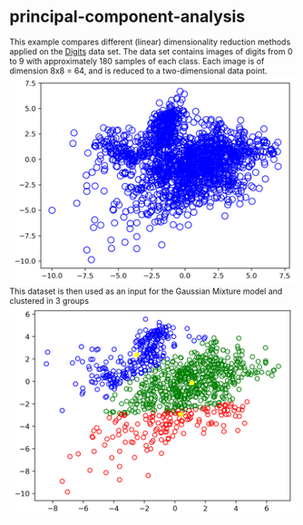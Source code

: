 # principal-component-analysis
This example compares different (linear) dimensionality reduction methods applied on the <a href="https://scikit-learn.org/stable/modules/generated/sklearn.datasets.load_digits.html">Digits</a> data set. The data set contains images of digits from 0 to 9 with approximately 180 samples of each class. Each image is of dimension 8x8 = 64, and is reduced to a two-dimensional data point.<br />
![pca_basic](images/pca_basic.png)<br />
This dataset is then used as an input for the Gaussian Mixture model and clustered in 3 groups<br />
![pca_clustered](images/plot_clustered.png)<br />
